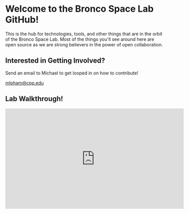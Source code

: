 # Welcome to the Bronco Space Lab GitHub! 

This is the hub for technologies, tools, and other things that are in the orbit of the Bronco Space Lab. Most of the things you'll see around here are open source as we are strong believers in the power of open collaboration. 

## Interested in Getting Involved? 

Send an email to Michael to get looped in on how to contribute! 

mlpham@cpp.edu 

## Lab Walkthrough! 
<iframe width="560" height="315" src="https://www.youtube.com/embed/aQOCqyNh7a0?si=H3oWFh9edBZG66IK" title="YouTube video player" frameborder="0" allow="accelerometer; autoplay; clipboard-write; encrypted-media; gyroscope; picture-in-picture; web-share" referrerpolicy="strict-origin-when-cross-origin" allowfullscreen></iframe>
